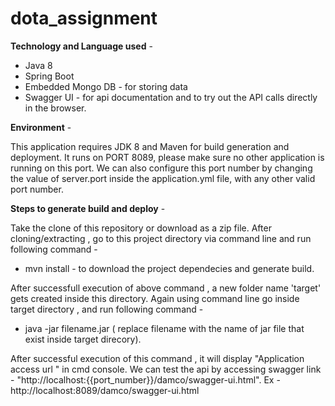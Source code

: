 # dota_assignment

**Technology and Language used** -
  
 - Java 8
 - Spring Boot
 - Embedded Mongo DB - for storing data
 - Swagger UI - for api documentation and to try out the API calls directly in the browser.

**Environment**  -
  
 This application requires JDK 8 and Maven for build generation and deployment. It runs on PORT 8089, please make sure no other application is running on this port.
 We can also configure this port number by changing the value of server.port inside the application.yml file, with any other valid port number. 	

**Steps to generate build and deploy** -

 Take the clone of this repository or download as a zip file. After cloning/extracting , go to this project directory via command line and run following command -
	
 - mvn install - to download the project dependecies and generate build.
 
 After successfull execution of above command , a new folder name 'target' gets created inside this directory.
 Again using command line go inside target directory , and run following command -

 - java -jar filename.jar ( replace filename with the name of jar file that exist inside target direcory).

After successful execution of this command , it will display "Application access url " in cmd console. 
We can test the api by accessing swagger link - "http://localhost:{{port_number}}/damco/swagger-ui.html". Ex - http://localhost:8089/damco/swagger-ui.html
